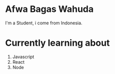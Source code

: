 # Afwa Bagas Wahuda
I'm a Student, i come from Indonesia.

# Currently learning about
1. Javascript
2. React
3. Node